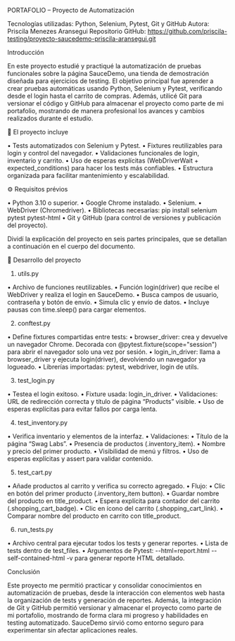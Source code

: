 PORTAFOLIO – Proyecto de Automatización

Tecnologías utilizadas: Python, Selenium, Pytest, Git y GitHub
Autora: Priscila Menezes Aransegui
Repositorio GitHub: https://github.com/priscila-testing/proyecto-saucedemo-priscila-aransegui.git

Introducción

En este proyecto estudié y practiqué la automatización de pruebas funcionales sobre la página SauceDemo, una tienda de demostración diseñada para ejercicios de testing.
El objetivo principal fue aprender a crear pruebas automáticas usando Python, Selenium y Pytest, verificando desde el login hasta el carrito de compras. Además, utilicé Git para versionar el código y GitHub para almacenar el proyecto como parte de mi portafolio, mostrando de manera profesional los avances y cambios realizados durante el estudio.

📘 El proyecto incluye

•	Tests automatizados con Selenium y Pytest.
•	Fixtures reutilizables para login y control del navegador.
•	Validaciones funcionales de login, inventario y carrito.
•	Uso de esperas explícitas (WebDriverWait + expected_conditions) para hacer los tests más confiables.
•	Estructura organizada para facilitar mantenimiento y escalabilidad.


⚙️ Requisitos prévios

•	Python 3.10 o superior.
•	Google Chrome instalado.
•	Selenium.
•	WebDriver (Chromedriver).
•	Bibliotecas necesarias: pip install selenium pytest pytest-html
•	Git y GitHub (para control de versiones y publicación del proyecto).


Dividí la explicación del proyecto en seis partes principales, que se detallan a continuación en el cuerpo del documento.


🔹 Desarrollo del proyecto

1. utils.py

•	Archivo de funciones reutilizables.
•	Función login(driver) que recibe el WebDriver y realiza el login en SauceDemo.
•	Busca campos de usuario, contraseña y botón de envío.
•	Simula clic y envío de datos.
•	Incluye pausas con time.sleep() para cargar elementos.


2. conftest.py

•	Define fixtures compartidas entre tests:
•	browser_driver: crea y devuelve un navegador Chrome. Decorada con @pytest.fixture(scope="session") para abrir el navegador solo una vez por sesión.
•	login_in_driver: llama a browser_driver y ejecuta login(driver), devolviendo un navegador ya logueado.
•	Librerías importadas: pytest, webdriver, login de utils.


3. test_login.py

•	Testea el login exitoso.
•	Fixture usada: login_in_driver.
•	Validaciones: URL de redirección correcta y título de página “Products” visible.
•	Uso de esperas explícitas para evitar fallos por carga lenta.


4. test_inventory.py

•	Verifica inventario y elementos de la interfaz.
•	Validaciones:
•	Título de la página “Swag Labs”.
•	Presencia de productos (.inventory_item).
•	Nombre y precio del primer producto.
•	Visibilidad de menú y filtros.
•	Uso de esperas explícitas y assert para validar contenido.


5. test_cart.py

•	Añade productos al carrito y verifica su correcto agregado.
•	Flujo:
•	Clic en botón del primer producto (.inventory_item button).
•	Guardar nombre del producto en title_product.
•	Espera explícita para contador del carrito (.shopping_cart_badge).
•	Clic en ícono del carrito (.shopping_cart_link).
•	Comparar nombre del producto en carrito con title_product.


6. run_tests.py

•	Archivo central para ejecutar todos los tests y generar reportes.
•	Lista de tests dentro de test_files.
•	Argumentos de Pytest: --html=report.html --self-contained-html -v para generar reporte HTML detallado.


Conclusión

Este proyecto me permitió practicar y consolidar conocimientos en automatización de pruebas, desde la interacción con elementos web hasta la organización de tests y generación de reportes. Además, la integración de Git y GitHub permitió versionar y almacenar el proyecto como parte de mi portafolio, mostrando de forma clara mi progreso y habilidades en testing automatizado. SauceDemo sirvió como entorno seguro para experimentar sin afectar aplicaciones reales.

